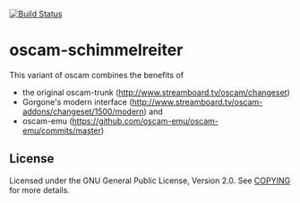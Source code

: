 [![Build Status](https://travis-ci.org/Schimmelreiter/oscam-schimmelreiter.svg?branch=master)](https://travis-ci.org/Schimmelreiter/oscam-schimmelreiter)

oscam-schimmelreiter
====================

This variant of oscam combines the benefits of
- the original oscam-trunk (http://www.streamboard.tv/oscam/changeset)
- Gorgone's modern interface (http://www.streamboard.tv/oscam-addons/changeset/1500/modern)
and
- oscam-emu (https://github.com/oscam-emu/oscam-emu/commits/master)

License
-------
Licensed under the GNU General Public License, Version 2.0. See [COPYING](https://github.com/Schimmelreiter/oscam-schimmelreiter/blob/master/src/COPYING) for more details.
